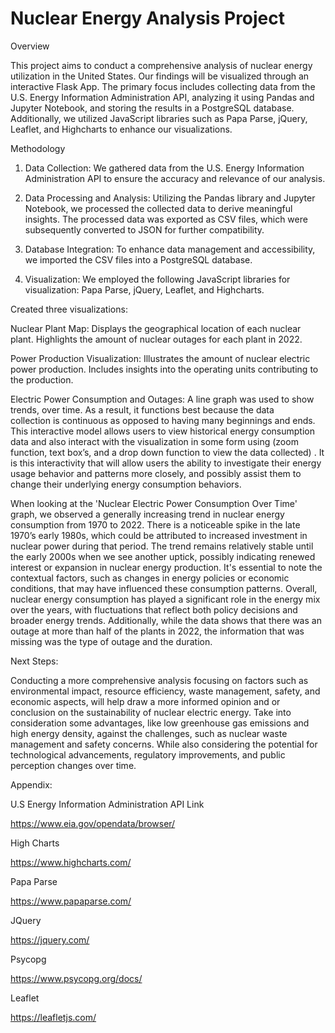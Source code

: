 # Nuclear Energy Analysis Project

Overview

This project aims to conduct a comprehensive analysis of nuclear energy utilization in the United States. Our findings will be visualized through an interactive Flask App. The primary focus includes collecting data from the U.S. Energy Information Administration API, analyzing it using Pandas and Jupyter Notebook, and storing the results in a PostgreSQL database. Additionally, we utilized JavaScript libraries such as Papa Parse, jQuery, Leaflet, and Highcharts to enhance our visualizations.

Methodology

1. Data Collection:
We gathered data from the U.S. Energy Information Administration API to ensure the accuracy and relevance of our analysis.

2. Data Processing and Analysis:
Utilizing the Pandas library and Jupyter Notebook, we processed the collected data to derive meaningful insights.
The processed data was exported as CSV files, which were subsequently converted to JSON for further compatibility.

3. Database Integration:
To enhance data management and accessibility, we imported the CSV files into a PostgreSQL database.

4. Visualization:
We employed the following JavaScript libraries for visualization: Papa Parse, jQuery, Leaflet, and Highcharts.

Created three visualizations:

Nuclear Plant Map:
Displays the geographical location of each nuclear plant.
Highlights the amount of nuclear outages for each plant in 2022.

Power Production Visualization:
Illustrates the amount of nuclear electric power production.
Includes insights into the operating units contributing to the production.

Electric Power Consumption and Outages:
A line graph was used to show trends, over time. As a result, it functions best because the data collection is continuous as opposed to having many beginnings and ends. This interactive model allows users to view historical energy consumption data and also interact with the visualization in some form using (zoom function, text box’s, and a drop down function to view the data collected) . It is this interactivity that will allow users the ability to investigate their energy usage behavior and patterns more closely, and possibly assist them to change their underlying energy consumption behaviors. 


When looking at the 'Nuclear Electric Power Consumption Over Time' graph, we observed a generally increasing trend in nuclear energy consumption from 1970 to 2022. There is a noticeable spike in the  late 1970’s early 1980s, which could be attributed to increased investment in nuclear power during that period. The trend remains relatively stable until the early 2000s when we see another uptick, possibly indicating renewed interest or expansion in nuclear energy production. It's essential to note the contextual factors, such as changes in energy policies or economic conditions, that may have influenced these consumption patterns. Overall, nuclear energy consumption has played a significant role in the energy mix over the years, with fluctuations that reflect both policy decisions and broader energy trends. Additionally, while the data shows that there was an outage at more than half of the plants in 2022, the information that was missing was the type of outage and the duration. 

Next Steps:

Conducting a more comprehensive analysis focusing on factors such as environmental impact, resource efficiency, waste management, safety, and economic aspects, will help draw a more informed opinion and or conclusion on the sustainability of nuclear electric energy. Take into consideration some advantages, like low greenhouse gas emissions and high energy density, against the challenges, such as nuclear waste management and safety concerns. While also considering the potential for technological advancements, regulatory improvements, and public perception changes over time.


Appendix:

U.S Energy Information Administration API Link

https://www.eia.gov/opendata/browser/

High Charts

https://www.highcharts.com/

Papa Parse

https://www.papaparse.com/

JQuery

https://jquery.com/

Psycopg

https://www.psycopg.org/docs/

Leaflet

https://leafletjs.com/
